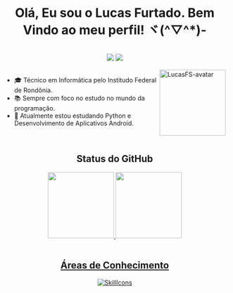 <h1 align="center">Olá, Eu sou o Lucas Furtado. Bem Vindo ao meu perfil! ヾ(^▽^*)-</h1>
<br>

<div align="center">
  <a href="https://www.linkedin.com/in/lucas-furtado-souza" target="_blank" rel="noopener noreferrer"><img src="https://img.shields.io/badge/-LinkedIn-%230077B5?style=for-the-badge&logo=linkedin&logoColor=white"></a>
  <a href="mailto:lucasfurtado256@gmail.com" target="_blank" rel="noopener noreferrer"><img src="https://img.shields.io/badge/Gmail-D14836?style=for-the-badge&logo=gmail&logoColor=white"></a>
</div>
<br>
<img align="right" alt="LucasFS-avatar" src="https://media.discordapp.net/attachments/1066045440820256830/1080633203682971759/Gif-avatar-LucasFS-Borda.gif" width="150" height="150">


- 🎓 Técnico em Informática pelo Institudo Federal de Rondônia.
- 📚 Sempre com foco no estudo no mundo da programação.
- 📝 Atualmente estou estudando Python e Desenvolvimento de Aplicativos Android.
<br>

<div align="center">
  <h2>Status do GitHub</h2>
</div>
<div align="center">
  <div>
  <a href="https://github.com/lucasfurtadosouza">
  <img height="150em" src="https://github-readme-stats.vercel.app/api?username=lucasfurtadosouza&show_icons=true&theme=dracula&include_all_commits=true&count_private=true"/>
  <img height="150em" src="https://github-readme-stats.vercel.app/api/top-langs/?username=lucasfurtadosouza&layout=compact&langs_count=7&theme=dracula"/>
</div>
    
<br>
    
## Áreas de Conhecimento
[![SkillIcons](https://skillicons.dev/icons?i=cs,mysql,html,css,bootstrap,js,php)](https://skillicons.dev)
